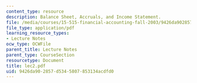 ```yaml
---
content_type: resource
description: Balance Sheet, Accruals, and Income Statement.
file: /media/courses/15-515-financial-accounting-fall-2003/9426da902857d5345807853134acdfd0_lec2.pdf
file_type: application/pdf
learning_resource_types:
- Lecture Notes
ocw_type: OCWFile
parent_title: Lecture Notes
parent_type: CourseSection
resourcetype: Document
title: lec2.pdf
uid: 9426da90-2857-d534-5807-853134acdfd0
---
```

